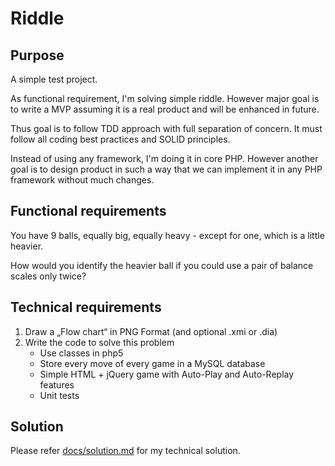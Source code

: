 # Riddle

## Purpose

A simple test project.

As functional requirement, I'm solving simple riddle. However major goal is to write a MVP assuming it is a real
product and will be enhanced in future.

Thus goal is to follow TDD approach with full separation of concern. It must follow all coding best practices and
SOLID principles.

Instead of using any framework, I'm doing it in core PHP. However another goal is to design product in such a way
that we can implement it in any PHP framework without much changes.

## Functional requirements

You have 9 balls, equally big, equally heavy - except for one, which is a little heavier.

How would you identify the heavier ball if you could use a pair of balance scales only twice?

## Technical requirements

1. Draw a „Flow chart“ in PNG Format (and optional .xmi or .dia)
2. Write the code to solve this problem
    - Use classes in php5
    - Store every move of every game in a MySQL database
    - Simple HTML + jQuery game with Auto-Play and Auto-Replay features
    - Unit tests
    
## Solution

Please refer [docs/solution.md](docs/solution.md) for my technical solution.